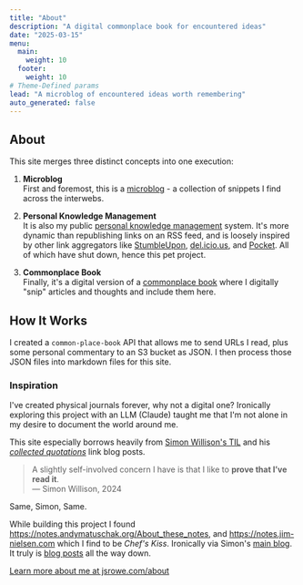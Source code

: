 ```yaml
---
title: "About"
description: "A digital commonplace book for encountered ideas"
date: "2025-03-15"
menu:
  main:
    weight: 10
  footer:
    weight: 10
# Theme-Defined params
lead: "A microblog of encountered ideas worth remembering"
auto_generated: false
---
```

## About

This site merges three distinct concepts into one execution:

1. **Microblog**  
   First and foremost, this is a [microblog](https://en.wikipedia.org/wiki/Microblogging) - a collection of snippets I find across the interwebs.

2. **Personal Knowledge Management**  
   It is also my public [personal knowledge management](https://en.wikipedia.org/wiki/Personal_knowledge_management) system. It's more dynamic than republishing links on an RSS feed, and is loosely inspired by other link aggregators like [StumbleUpon](https://en.wikipedia.org/wiki/StumbleUpon), [del.icio.us](https://en.wikipedia.org/wiki/Delicious_(website)), and [Pocket](https://en.wikipedia.org/wiki/Pocket_(service)). All of which have shut down, hence this pet project.

3. **Commonplace Book**  
   Finally, it's a digital version of a [commonplace book](https://en.wikipedia.org/wiki/Commonplace_book) where I digitally "snip" articles and thoughts and include them here.

## How It Works

I created a `common-place-book` API that allows me to send URLs I read, plus some personal commentary to an S3 bucket as JSON. I then process those JSON files into markdown files for this site.

### Inspiration

I've created physical journals forever, why not a digital one? Ironically exploring this project with an LLM (Claude) taught me that I'm not alone in my desire to document the world around me.

This site especially borrows heavily from [Simon Willison's TIL](https://til.simonwillison.net) and his [*collected quotations*](https://simonwillison.net/2024/Dec/22/link-blog/) link blog posts.

> A slightly self-involved concern I have is that I like to **prove that I’ve read it**.  
> — Simon Willison, 2024

Same, Simon, Same.

While building this project I found <https://notes.andymatuschak.org/About_these_notes>, and <https://notes.jim-nielsen.com> which I find to be *Chef's Kiss*. Ironically via Simon's [main blog](https://simonwillison.net/2025/Mar/10/building-websites-with-llms/). It truly is [blog posts](https://interconnected.org/home/2025/02/19/reflections) all the way down.

[Learn more about me at jsrowe.com/about](https://jsrowe.com/about)
